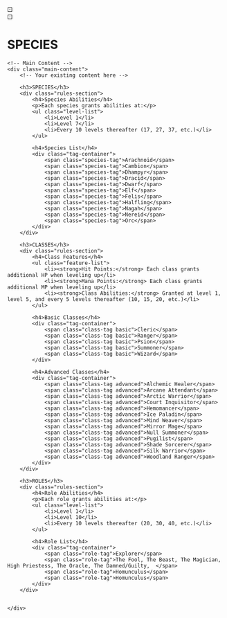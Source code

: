 
<!DOCTYPE html>
<html lang="en">
<head>
    <meta charset="UTF-8">
    <meta name="viewport" content="width=device-width, initial-scale=1.0">
    <link rel="stylesheet" href="../style.css">
    <title>ECHO SYSTEM RPG</title>
</head>
<body>
    <!-- Cover Page -->
    <div class="cover-page">
        <div class="decoration d20">⚀</div>
        <div class="decoration d6">⚀</div>
        <div class="cover-container">
            <h1 class="title">SPECIES</h1>
        </div>
    </div>

    <!-- Main Content -->
    <div class="main-content">
        <!-- Your existing content here -->
        
        <h3>SPECIES</h3>
        <div class="rules-section">
            <h4>Species Abilities</h4>
            <p>Each species grants abilities at:</p>
            <ul class="level-list">
                <li>Level 1</li>
                <li>Level 7</li>
                <li>Every 10 levels thereafter (17, 27, 37, etc.)</li>
            </ul>

            <h4>Species List</h4>
            <div class="tag-container">
                <span class="species-tag">Arachnoid</span>
                <span class="species-tag">Cambion</span>
                <span class="species-tag">Dhampyr</span>
                <span class="species-tag">Dracid</span>
                <span class="species-tag">Dwarf</span>
                <span class="species-tag">Elf</span>
                <span class="species-tag">Felis</span>
                <span class="species-tag">Halfling</span>
                <span class="species-tag">Nagah</span>
                <span class="species-tag">Nereid</span>
                <span class="species-tag">Orc</span>
            </div>
        </div>

        <h3>CLASSES</h3>
        <div class="rules-section">
            <h4>Class Features</h4>
            <ul class="feature-list">
                <li><strong>Hit Points:</strong> Each class grants additional HP when leveling up</li>
                <li><strong>Mana Points:</strong> Each class grants additional MP when leveling up</li>
                <li><strong>Class Abilities:</strong> Granted at level 1, level 5, and every 5 levels thereafter (10, 15, 20, etc.)</li>
            </ul>

            <h4>Basic Classes</h4>
            <div class="tag-container">
                <span class="class-tag basic">Cleric</span>
                <span class="class-tag basic">Ranger</span>
                <span class="class-tag basic">Psion</span>
                <span class="class-tag basic">Summoner</span>
                <span class="class-tag basic">Wizard</span>
            </div>

            <h4>Advanced Classes</h4>
            <div class="tag-container">
                <span class="class-tag advanced">Alchemic Healer</span>
                <span class="class-tag advanced">Arcane Attendant</span>
                <span class="class-tag advanced">Arctic Warrior</span>
                <span class="class-tag advanced">Court Inquisitor</span>                
                <span class="class-tag advanced">Hemomancer</span>
                <span class="class-tag advanced">Ice Paladin</span>
                <span class="class-tag advanced">Mind Weaver</span>
                <span class="class-tag advanced">Mirror Mage</span>
                <span class="class-tag advanced">Null Summoner</span>
                <span class="class-tag advanced">Pugilist</span>
                <span class="class-tag advanced">Shade Sorcerer</span>
                <span class="class-tag advanced">Silk Warrior</span>
                <span class="class-tag advanced">Woodland Ranger</span>
            </div>
        </div>

        <h3>ROLES</h3>
        <div class="rules-section">
            <h4>Role Abilities</h4>
            <p>Each role grants abilities at:</p>
            <ul class="level-list">
                <li>Level 1</li>
                <li>Level 10</li>
                <li>Every 10 levels thereafter (20, 30, 40, etc.)</li>
            </ul>

            <h4>Role List</h4>
            <div class="tag-container">
                <span class="role-tag">Explorer</span>
                <span class="role-tag">The Fool, The Beast, The Magician, High Priestess, The Oracle, The Damned/Guilty,  </span>
                <span class="role-tag">Homunculus</span>
                <span class="role-tag">Homunculus</span>
            </div>
        </div>
        
        
    </div>
</body>
</html>
